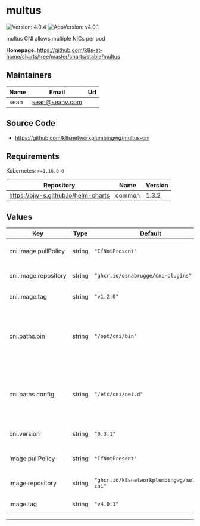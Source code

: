 # multus

![Version: 4.0.4](https://img.shields.io/badge/Version-4.0.4-informational?style=flat-square) ![AppVersion: v4.0.1](https://img.shields.io/badge/AppVersion-v4.0.1-informational?style=flat-square)

multus CNI allows multiple NICs per pod

**Homepage:** <https://github.com/k8s-at-home/charts/tree/master/charts/stable/multus>

## Maintainers

| Name | Email | Url |
| ---- | ------ | --- |
| sean | <sean@seanv.com> |  |

## Source Code

* <https://github.com/k8snetworkplumbingwg/multus-cni>

## Requirements

Kubernetes: `>=1.16.0-0`

| Repository | Name | Version |
|------------|------|---------|
| https://bjw-s.github.io/helm-charts | common | 1.3.2 |

## Values

| Key | Type | Default | Description |
|-----|------|---------|-------------|
| cni.image.pullPolicy | string | `"IfNotPresent"` | CNI installer pull policy |
| cni.image.repository | string | `"ghcr.io/osnabrugge/cni-plugins"` | CNI installer repostory |
| cni.image.tag | string | `"v1.2.0"` | CNI installer tag |
| cni.paths.bin | string | `"/opt/cni/bin"` | CNI plugin binaries folder may be in a different logation for legacy versions |
| cni.paths.config | string | `"/etc/cni/net.d"` | CNI config folder may be in a different logation for legacy versions |
| cni.version | string | `"0.3.1"` | CNI interface version |
| image.pullPolicy | string | `"IfNotPresent"` | multus installer pull policy |
| image.repository | string | `"ghcr.io/k8snetworkplumbingwg/multus-cni"` | multus installer repostory |
| image.tag | string | `"v4.0.1"` | multus installer tag |

----------------------------------------------
